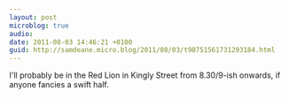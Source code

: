 ```yaml
---
layout: post
microblog: true
audio: 
date: 2011-08-03 14:46:21 +0100
guid: http://samdeane.micro.blog/2011/08/03/t98751561731293184.html
---
```

I'll probably be in the Red Lion in Kingly Street from 8.30/9-ish onwards, if anyone fancies a swift half.

